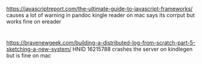 https://javascriptreport.com/the-ultimate-guide-to-javascript-frameworks/
causes a lot of warning in pandoc
kingle reader on mac says its corrput
but works fine on ereader
#
https://bravenewgeek.com/building-a-distributed-log-from-scratch-part-5-sketching-a-new-system/ 
HNID 16215788
crashes the server on kindlegen but is fine on mac